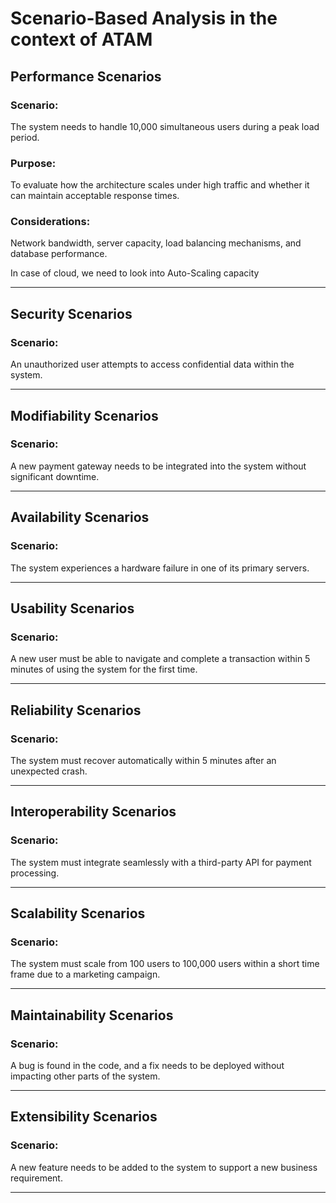 # Scenario-Based Analysis in the context of ATAM

## Performance Scenarios

### Scenario: 

The system needs to handle 10,000 simultaneous users during a peak load period.

### Purpose: 

To evaluate how the architecture scales under high traffic and whether it can maintain acceptable response times.

### Considerations: 

Network bandwidth, server capacity, load balancing mechanisms, and database performance.

In case of cloud, we need to look into Auto-Scaling capacity

---

## Security Scenarios

### Scenario: 

An unauthorized user attempts to access confidential data within the system.

---

## Modifiability Scenarios

### Scenario: 

A new payment gateway needs to be integrated into the system without significant downtime.

---
## Availability Scenarios

### Scenario: 

The system experiences a hardware failure in one of its primary servers.

---

## Usability Scenarios

### Scenario: 

A new user must be able to navigate and complete a transaction within 5 minutes of using the system for the first time.

---

## Reliability Scenarios

### Scenario: 

The system must recover automatically within 5 minutes after an unexpected crash.

---

## Interoperability Scenarios

### Scenario: 

The system must integrate seamlessly with a third-party API for payment processing.

---

## Scalability Scenarios

### Scenario: 

The system must scale from 100 users to 100,000 users within a short time frame due to a marketing campaign.

---

## Maintainability Scenarios

### Scenario: 

A bug is found in the code, and a fix needs to be deployed without impacting other parts of the system.

---

## Extensibility Scenarios

### Scenario: 

A new feature needs to be added to the system to support a new business requirement.

---